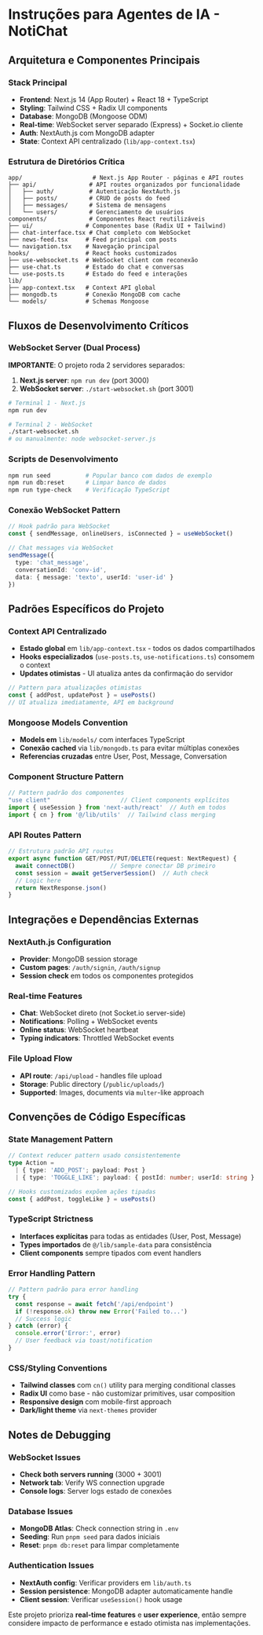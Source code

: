 # Instruções para Agentes de IA - NotiChat

## Arquitetura e Componentes Principais

### Stack Principal
- **Frontend**: Next.js 14 (App Router) + React 18 + TypeScript
- **Styling**: Tailwind CSS + Radix UI components
- **Database**: MongoDB (Mongoose ODM)
- **Real-time**: WebSocket server separado (Express) + Socket.io cliente
- **Auth**: NextAuth.js com MongoDB adapter
- **State**: Context API centralizado (`lib/app-context.tsx`)

### Estrutura de Diretórios Crítica
```
app/                    # Next.js App Router - páginas e API routes
├── api/               # API routes organizados por funcionalidade
│   ├── auth/          # Autenticação NextAuth.js
│   ├── posts/         # CRUD de posts do feed
│   ├── messages/      # Sistema de mensagens
│   └── users/         # Gerenciamento de usuários
components/            # Componentes React reutilizáveis
├── ui/               # Componentes base (Radix UI + Tailwind)
├── chat-interface.tsx # Chat completo com WebSocket
├── news-feed.tsx     # Feed principal com posts
└── navigation.tsx    # Navegação principal
hooks/                # React hooks customizados
├── use-websocket.ts  # WebSocket client com reconexão
├── use-chat.ts       # Estado do chat e conversas
└── use-posts.ts      # Estado do feed e interações
lib/
├── app-context.tsx   # Context API global
├── mongodb.ts        # Conexão MongoDB com cache
└── models/           # Schemas Mongoose
```

## Fluxos de Desenvolvimento Críticos

### WebSocket Server (Dual Process)
**IMPORTANTE**: O projeto roda 2 servidores separados:
1. **Next.js server**: `npm run dev` (port 3000)
2. **WebSocket server**: `./start-websocket.sh` (port 3001)

```bash
# Terminal 1 - Next.js
npm run dev

# Terminal 2 - WebSocket
./start-websocket.sh
# ou manualmente: node websocket-server.js
```

### Scripts de Desenvolvimento
```bash
npm run seed          # Popular banco com dados de exemplo
npm run db:reset      # Limpar banco de dados
npm run type-check    # Verificação TypeScript
```

### Conexão WebSocket Pattern
```typescript
// Hook padrão para WebSocket
const { sendMessage, onlineUsers, isConnected } = useWebSocket()

// Chat messages via WebSocket
sendMessage({
  type: 'chat_message',
  conversationId: 'conv-id',
  data: { message: 'texto', userId: 'user-id' }
})
```

## Padrões Específicos do Projeto

### Context API Centralizado
- **Estado global** em `lib/app-context.tsx` - todos os dados compartilhados
- **Hooks especializados** (`use-posts.ts`, `use-notifications.ts`) consomem o context
- **Updates otimistas** - UI atualiza antes da confirmação do servidor

```typescript
// Pattern para atualizações otimistas
const { addPost, updatePost } = usePosts()
// UI atualiza imediatamente, API em background
```

### Mongoose Models Convention
- **Models em** `lib/models/` com interfaces TypeScript
- **Conexão cached** via `lib/mongodb.ts` para evitar múltiplas conexões
- **Referencias cruzadas** entre User, Post, Message, Conversation

### Component Structure Pattern
```typescript
// Pattern padrão dos componentes
"use client"                    // Client components explícitos
import { useSession } from 'next-auth/react'  // Auth em todos
import { cn } from '@/lib/utils'  // Tailwind class merging
```

### API Routes Pattern
```typescript
// Estrutura padrão API routes
export async function GET/POST/PUT/DELETE(request: NextRequest) {
  await connectDB()          // Sempre conectar DB primeiro
  const session = await getServerSession()  // Auth check
  // Logic here
  return NextResponse.json()
}
```

## Integrações e Dependências Externas

### NextAuth.js Configuration
- **Provider**: MongoDB session storage
- **Custom pages**: `/auth/signin`, `/auth/signup`
- **Session check** em todos os componentes protegidos

### Real-time Features
- **Chat**: WebSocket direto (not Socket.io server-side)
- **Notifications**: Polling + WebSocket events
- **Online status**: WebSocket heartbeat
- **Typing indicators**: Throttled WebSocket events

### File Upload Flow
- **API route**: `/api/upload` - handles file upload
- **Storage**: Public directory (`/public/uploads/`)
- **Supported**: Images, documents via `multer`-like approach

## Convenções de Código Específicas

### State Management Pattern
```typescript
// Context reducer pattern usado consistentemente
type Action = 
  | { type: 'ADD_POST'; payload: Post }
  | { type: 'TOGGLE_LIKE'; payload: { postId: number; userId: string } }

// Hooks customizados expõem ações tipadas
const { addPost, toggleLike } = usePosts()
```

### TypeScript Strictness
- **Interfaces explícitas** para todas as entidades (User, Post, Message)
- **Types importados** de `@/lib/sample-data` para consistência
- **Client components** sempre tipados com event handlers

### Error Handling Pattern
```typescript
// Pattern padrão para error handling
try {
  const response = await fetch('/api/endpoint')
  if (!response.ok) throw new Error('Failed to...')
  // Success logic
} catch (error) {
  console.error('Error:', error)
  // User feedback via toast/notification
}
```

### CSS/Styling Conventions
- **Tailwind classes** com `cn()` utility para merging conditional classes
- **Radix UI** como base - não customizar primitives, usar composition
- **Responsive design** com mobile-first approach
- **Dark/light theme** via `next-themes` provider

## Notes de Debugging

### WebSocket Issues
- **Check both servers running** (3000 + 3001)
- **Network tab**: Verify WS connection upgrade
- **Console logs**: Server logs estado de conexões

### Database Issues
- **MongoDB Atlas**: Check connection string in `.env`
- **Seeding**: Run `pnpm seed` para dados iniciais
- **Reset**: `pnpm db:reset` para limpar completamente

### Authentication Issues
- **NextAuth config**: Verificar providers em `lib/auth.ts`
- **Session persistence**: MongoDB adapter automaticamente handle
- **Client session**: Verificar `useSession()` hook usage

Este projeto prioriza **real-time features** e **user experience**, então sempre considere impacto de performance e estado otimista nas implementações.